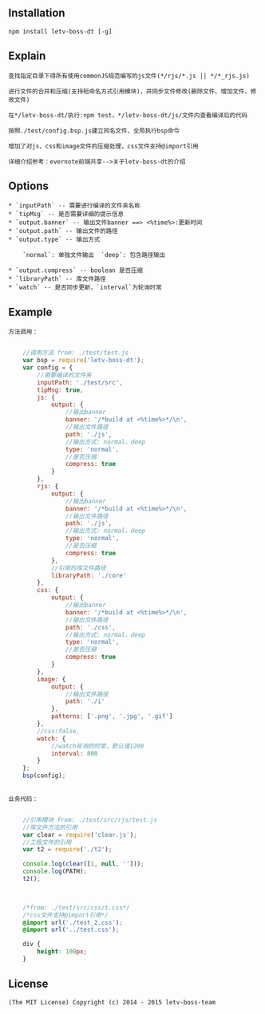 
## Installation	

	npm install letv-boss-dt [-g]

## Explain
	
	查找指定目录下得所有使用commonJS规范编写的js文件(*/rjs/*.js || */*_rjs.js)
	
	进行文件的合并和压缩(支持短命名方式引用模块)，并同步文件修改(删除文件、增加文件、修改文件)

	在*/letv-boss-dt/执行:npm test，*/letv-boss-dt/js/文件内查看编译后的代码
	
	按照./test/config.bsp.js建立同名文件，全局执行bsp命令
	
	增加了对js、css和image文件的压缩处理，css文件支持@import引用
	
	详细介绍参考：evernote前端共享-->关于letv-boss-dt的介绍

## Options

	* `inputPath` -- 需要进行编译的文件夹名称
	* `tipMsg` -- 是否需要详细的提示信息
	* `output.banner` -- 输出文件banner ==> <%time%>:更新时间
	* `output.path` -- 输出文件的路径
	* `output.type` -- 输出方式
		
		`normal`: 单独文件输出  `deep`: 包含路径输出
		
	* `output.compress` -- boolean 是否压缩
	* `libraryPath` -- 库文件路径
	* `watch` -- 是否同步更新，`interval`为轮询时常

## Example
	
	方法调用：
~~~ javascript

	//调用方法 from: ./test/test.js
    var bsp = require('letv-boss-dt'); 
    var config = {
        //需要编译的文件夹
		inputPath: './test/src',
		tipMsg: true,
		js: {
			output: {
				//输出banner
				banner: '/*build at <%time%>*/\n',
				//输出文件路径
				path: './js',
				//输出方式: normal、deep
				type: 'normal',
				//是否压缩
				compress: true
			}
		},
		rjs: {
			output: {
				//输出banner
				banner: '/*build at <%time%>*/\n',
				//输出文件路径
				path: './js',
				//输出方式: normal、deep
				type: 'normal',
				//是否压缩
				compress: true
			},
			//引用的库文件路径
			libraryPath: './core'
		},
		css: {
			output: {
				//输出banner
				banner: '/*build at <%time%>*/\n',
				//输出文件路径
				path: './css',
				//输出方式: normal、deep
				type: 'normal',
				//是否压缩
				compress: true
			}
		},
		image: {
        	output: {
            	//输出文件路径
            	path: './i'
        	},
        	patterns: ['.png', '.jpg', '.gif']
    	},
		//css:false,
		watch: {
			//watch轮询的时常，默认值1200
			interval: 800
		}
    };
    bsp(config);
    
~~~

	业务代码：
~~~ javascript

	//引用模块 from: ./test/src/rjs/test.js
	//库文件方法的引用
    var clear = require('clear.js');
    //工程文件的引用
    var t2 = require('./t2');

    console.log(clear([1, null, '']));
    console.log(PATH);
    t2();
	
~~~
~~~ css

	/*from: ./test/src/css/t.css*/
	/*css文件支持@import引用*/
	@import url('./test_2.css');
	@import url('../test.css');

	div {
    	height: 100px;
	}

~~~

## License

	(The MIT License) Copyright (c) 2014 - 2015 letv-boss-team
	
	



